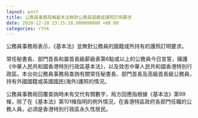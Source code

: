 ```yaml
---
layout: post
title: 公務員事務局稱基本法無對公務員國籍或護照訂明要求
date: 2020-12-18 23:15:18.000000000 +08:00
categories: rthk
---
```


公務員事務局表示，《基本法》並無對公務員的國籍或所持有的護照訂明要求。 

常任秘書長、部門首長和屬首長級薪級表第6點或以上的公務員今日宣誓，擁護《中華人民共和國香港特別行政區基本法》，以及效忠中華人民共和國香港特別行政區。本台向公務員事務局查詢有關常任秘書長、部門首長及高級首長級公務員，持有外國國籍或英國國民(海外)護照的情況。

公務員事務局回覆查詢時未有交代有關數字，局方回應指根據《基本法》第99條，除了在《基本法》第101條指明的例外情況，在香港特區政府各部門任職的公務人員，必須是香港特別行政區永久性居民。

